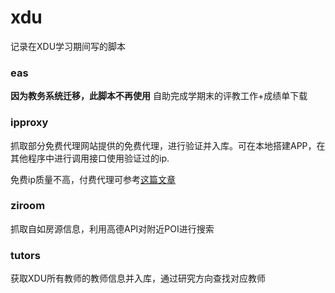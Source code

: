 # xdu

记录在XDU学习期间写的脚本


### eas

**因为教务系统迁移，此脚本不再使用**
自助完成学期末的评教工作+成绩单下载


### ipproxy

抓取部分免费代理网站提供的免费代理，进行验证并入库。可在本地搭建APP，在其他程序中进行调用接口使用验证过的ip.

免费ip质量不高，付费代理可参考[这篇文章](https://cuiqingcai.com/5094.html)


### ziroom

抓取自如房源信息，利用高德API对附近POI进行搜索


### tutors

获取XDU所有教师的教师信息并入库，通过研究方向查找对应教师
